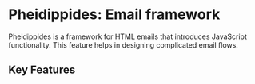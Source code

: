 # Pheidippides: Email framework

Pheidippides is a framework for HTML emails that introduces JavaScript functionality. 
This feature helps in designing complicated email flows.

## Key Features


